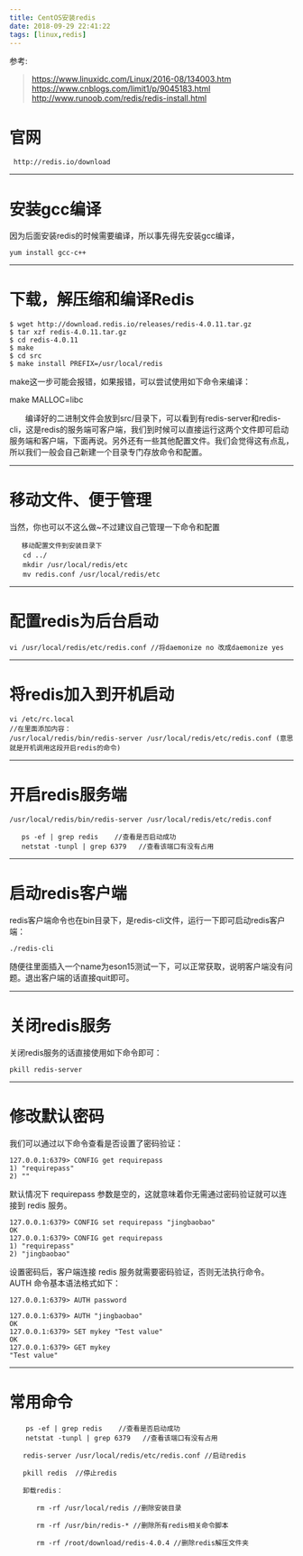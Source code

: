 ```yaml
---
title: CentOS安装redis
date: 2018-09-29 22:41:22
tags: [linux,redis]
---
```

参考:
>https://www.linuxidc.com/Linux/2016-08/134003.htm
>https://www.cnblogs.com/limit1/p/9045183.html  
>http://www.runoob.com/redis/redis-install.html
# 官网
` http://redis.io/download`

---

<!--more-->

# 安装gcc编译
因为后面安装redis的时候需要编译，所以事先得先安装gcc编译，

`yum install gcc-c++`

---

# 下载，解压缩和编译Redis

```
$ wget http://download.redis.io/releases/redis-4.0.11.tar.gz
$ tar xzf redis-4.0.11.tar.gz
$ cd redis-4.0.11
$ make
$ cd src
$ make install PREFIX=/usr/local/redis
```
make这一步可能会报错，如果报错，可以尝试使用如下命令来编译：

make MALLOC=libc

　　编译好的二进制文件会放到src/目录下，可以看到有redis-server和redis-cli，这是redis的服务端可客户端，我们到时候可以直接运行这两个文件即可启动服务端和客户端，下面再说。另外还有一些其他配置文件。我们会觉得这有点乱，所以我们一般会自己新建一个目录专门存放命令和配置。

---

# 移动文件、便于管理

当然，你也可以不这么做~不过建议自己管理一下命令和配置

```
   移动配置文件到安装目录下  
　　cd ../  
　　mkdir /usr/local/redis/etc
　　mv redis.conf /usr/local/redis/etc
```

---

# 配置redis为后台启动
`vi /usr/local/redis/etc/redis.conf //将daemonize no 改成daemonize yes`


---

# 将redis加入到开机启动
```
vi /etc/rc.local 
//在里面添加内容：
/usr/local/redis/bin/redis-server /usr/local/redis/etc/redis.conf (意思就是开机调用这段开启redis的命令)
```

---

# 开启redis服务端
```
/usr/local/redis/bin/redis-server /usr/local/redis/etc/redis.conf 

   ps -ef | grep redis    //查看是否启动成功 
   netstat -tunpl | grep 6379   //查看该端口有没有占用 
```

---

# 启动redis客户端
redis客户端命令也在bin目录下，是redis-cli文件，运行一下即可启动redis客户端：

`./redis-cli`  

随便往里面插入一个name为eson15测试一下，可以正常获取，说明客户端没有问题。退出客户端的话直接quit即可。

---

# 关闭redis服务

关闭redis服务的话直接使用如下命令即可：

`pkill redis-server`


---

# 修改默认密码
我们可以通过以下命令查看是否设置了密码验证：

```
127.0.0.1:6379> CONFIG get requirepass
1) "requirepass"
2) ""
```
默认情况下 requirepass 参数是空的，这就意味着你无需通过密码验证就可以连接到 redis 服务。

```
127.0.0.1:6379> CONFIG set requirepass "jingbaobao"
OK
127.0.0.1:6379> CONFIG get requirepass
1) "requirepass"
2) "jingbaobao"
```
设置密码后，客户端连接 redis 服务就需要密码验证，否则无法执行命令。  
AUTH 命令基本语法格式如下：

`127.0.0.1:6379> AUTH password`

```
127.0.0.1:6379> AUTH "jingbaobao"
OK
127.0.0.1:6379> SET mykey "Test value"
OK
127.0.0.1:6379> GET mykey
"Test value"
```

---

# 常用命令
```
	ps -ef | grep redis    //查看是否启动成功 
	netstat -tunpl | grep 6379   //查看该端口有没有占用 

　　redis-server /usr/local/redis/etc/redis.conf //启动redis

　　pkill redis  //停止redis

　　卸载redis：

　　　　rm -rf /usr/local/redis //删除安装目录

　　　　rm -rf /usr/bin/redis-* //删除所有redis相关命令脚本

　　　　rm -rf /root/download/redis-4.0.4 //删除redis解压文件夹
```

